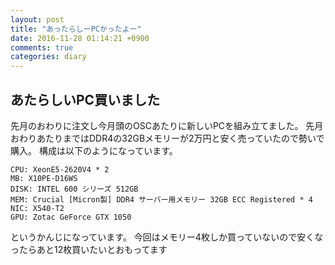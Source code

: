 ```yaml
---
layout: post
title: "あったらしーPCかったよー"
date: 2016-11-28 01:14:21 +0900
comments: true
categories: diary
---
```


## あたらしいPC買いました

先月のおわりに注文し今月頭のOSCあたりに新しいPCを組み立てました。
先月おわりあたりまではDDR4の32GBメモリーが2万円と安く売っていたので勢いで購入。
構成は以下のようになっています。

```
CPU: XeonE5-2620V4 * 2
MB: X10PE-D16WS
DISK: INTEL 600 シリーズ 512GB
MEM: Crucial [Micron製] DDR4 サーバー用メモリー 32GB ECC Registered * 4
NIC: X540-T2
GPU: Zotac GeForce GTX 1050
```

というかんじになっています。
今回はメモリー4枚しか買っていないので安くなったらあと12枚買いたいとおもってます
